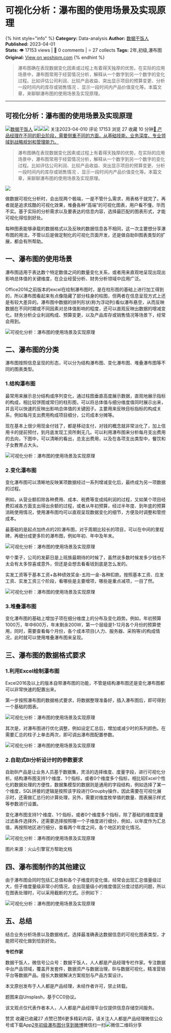 # 可视化分析：瀑布图的使用场景及实现原理
{% hint style="info" %}
**Category:** Data-analysis
**Author:** [数据干饭人](https://www.woshipm.com/u/850132)
**Published:** 2023-04-01  
**Stats:** 👁️ 17153 views | 💬 0 comments | ⭐ 27 collects
**Tags:** 2年,初级,瀑布图
**Original:** [View on woshipm.com](https://www.woshipm.com/data-analysis/5794959.html)
{% endhint %}
> 瀑布图确在表现数据变化因素或过程上有着得天独厚的优势。在实际的应用场景中，瀑布图常用于经营情况分析，解释从一个数字到另一个数字的变化过程。比如评估公司利润、比较产品收益、突出显示项目的预算变更、分析一段时间内的库存或销售情况 、显示一段时间内产品价值变化等。本篇文章，来聊聊瀑布图的使用场景及实现原理。

---

## 可视化分析：瀑布图的使用场景及实现原理

[![](https://image.woshipm.com/wp-files/2021/09/cOGve0gK4PPmNSNMsXSG.jpg!/both/72x72)](https://www.woshipm.com/u/850132)[数据干饭人](https://www.woshipm.com/u/850132) ![](https://static.woshipm.com/tag/1121_1@2x.png)![](https://static.woshipm.com/tag/2103_1@2x.png)![](https://static.woshipm.com/tag/2104_1@2x.png) 关注2023-04-010 评论 17153 浏览 27 收藏 10 分钟[🔗 产品经理在不同的职业阶段，需要侧重不同的方面，从基础技能、业务深度、专业领域到战略规划和管理能力。](https://ke.qidianla.com/courses/90pm)

> 瀑布图确在表现数据变化因素或过程上有着得天独厚的优势。在实际的应用场景中，瀑布图常用于经营情况分析，解释从一个数字到另一个数字的变化过程。比如评估公司利润、比较产品收益、突出显示项目的预算变更、分析一段时间内的库存或销售情况 、显示一段时间内产品价值变化等。本篇文章，来聊聊瀑布图的使用场景及实现原理。

![](https://image.woshipm.com/wp-files/2023/03/PI3xxKCcz5j1cS4Xvsn6.png)

做数据可视化分析时，会出现两个极端，一是不管什么需求，用表格干就完了。再者就是追求炫酷的可视化效果，堆叠各种“高端”的可视化图表，用户看不懂，华而不实。基于实际的分析需求以及要表达的信息内容，选择最匹配的图表形式，才能可视化得恰到好处。

每种图表能够承载的数据格式以及反映的数据信息各不相同，这一次主要想分享瀑布图的用法，不管以后是做定制化的可视化页面开发，还是做自助BI图表类型的扩展，都会有所帮助。

## 一、瀑布图的使用场景

瀑布图适用于表达数个特定数值之间的数量变化关系，或者用来直观地呈现出现出影响总体值的关键维度，在企业经营分析、财务分析领域中应用广泛。

Office2016之前版本的excel在绘制瀑布图时，是在柱形图的基础上进行加工得到的，所以瀑布图看起来有点像隐藏了部分柱身的柱图，但两者在信息呈现方式上还是有较大差异的。瀑布图中数据的排列形状(称为浮动列)看似瀑布悬空，从而反映数据在不同时期或不同因素对总体值影响的程度，还可以直观反映出数据的增减变化。财务分析企业利润构成、预算变更，以及产品库存或销售情况等场景下，经常会用到。

![可视化分析：瀑布图的使用场景及实现原理](https://image.woshipm.com/wp-files/2023/03/p0zOtgGAhFVnHDuliQbh.png)

## 二、瀑布图的分类

瀑布图按照信息呈现的形态，可以分为结构瀑布图、变化瀑布图、堆叠瀑布图等不同的图表类型。

### 1.结构瀑布图

最常用来展示总分结构或序列变化，通过柱图垂直高度展示数据，直观地展示指标的构成，相比较饼图或常归的柱形图，可以将总体值与细分维度值同时展示出来，并且可以快速的反映出影响总体值的关键因子。主要用来反映目标指标的构成关系，例如每月支出费用构成项目细分，公司成本分摊等。

现在基本上很少用现金付钱了，都是移动支付，对钱的概念就非常淡化了，加上信用卡的提前预付，到月底发现工资所剩无几。可以利用瀑布图来分析每月支出费用的去向，下图中，可以清晰的看出，总支出费用，以及在各项支出类型中，餐饮和子女教育占大头。

![可视化分析：瀑布图的使用场景及实现原理](https://image.woshipm.com/wp-files/2023/03/RFnARvoxiI69Hf7gnHJX.png)

### 2.变化瀑布图

变化瀑布图可以清晰地反映某项数据经过一系列增减变化后，最终成为另一项数据的过程。

例如，从营业额扣除各种费用、成本、税费等变成纯利润的过程，又如某个项目经费扣减各方面支出得出余额的过程，或者从年初预算，经过半年度、到年底的预算消耗使用情况，使用瀑布图均可以直观呈现数据变化的细节，方便及时调整和管控成本。

最基础的是起点加终点的2阶瀑布图，对于周期比较长的项目，可以在中间的里程碑，再细分成更多阶的瀑布图，例如年初、年中及年末。

![可视化分析：瀑布图的使用场景及实现原理](https://image.woshipm.com/wp-files/2023/03/ho1I7gPZOGy0yQUiG57q.png)

举个栗子，公司的发薪日是上班族最期待的时候了，虽然说多数时候发多少钱也不太会有太多惊喜或意外，但还是会想去看看钱到底是怎么发的。

实发工资等于基本工资+各种绩效奖金-五险一金-各种扣款。按照基本工资、应发工资、实发工资三个阶段，看哪些是主要增项，哪些是重点减项，一目了然。

![可视化分析：瀑布图的使用场景及实现原理](https://image.woshipm.com/wp-files/2023/03/Za26HtAYVAZEaHPxbnQJ.png)

### 3.堆叠瀑布图

变化瀑布图的基础上增加子项在细分维度上的分布及变化趋势。例如，年初预算1000万，年中600万，年末剩余200W，第一个层级是1-12月各个月份的预算使用，同时，需要查看每个月份，各个成本项目(人力、服务器、采购等)的构成情况，此时就可以使用堆叠瀑布图来呈现。

## 三、瀑布图的数据格式要求

### 1.利用Excel绘制瀑布图

Excel2016及以上的版本自带瀑布图的功能，不管是结构瀑布图还是变化瀑布图都可以非常快速的配置出来。

第一步按照瀑布图的数据格式要求，将数据整理准备好，插入瀑布图后，即可得到一个基础的图表。

![可视化分析：瀑布图的使用场景及实现原理](https://image.woshipm.com/wp-files/2023/03/8SrGQXuVPtmFoEPgAoE5.png)

其次是，对瀑布图进行优化调整，例如设定汇总后，增加或减少时的系列颜色。在需要汇总的柱子上单击两次，即可调出瀑布图配置参数。

![可视化分析：瀑布图的使用场景及实现原理](https://image.woshipm.com/wp-files/2023/03/9aoWRAJRXayp0vzyDcaY.png)

### 2.自助式BI分析设计时的参数要求

自助BI产品是让业务人员基于数据集，灵活的选择维度、度量字段，进行可视化分析。结构瀑布图支持1个维度、1个指标，或者0个维度多个指标，相比较Excel个性化的数据处理的方便性，数据集模型的数据则是通用的字段结构，例如选择了某一个维度，SQL拼接的逻辑是按照该字段进行Groupby操作，因此需要在可视化展示时，还需做汇总行的计算处理，另外，需要对维度枚举值的数量、图表展示样式等参数进行设置。

变化瀑布图支持1个维度、1个指标，或者0个维度多个指标，除了基础的维度度量过滤条件选择外，还需要选择按照哪一个子维度进行细分，例如，以年度作为汇总值，再按照地区进行细分，查看两个年度之间，各个地区的变化情况。

![可视化分析：瀑布图的使用场景及实现原理](https://image.woshipm.com/wp-files/2023/03/JsMszJ6s9aVS6myGxWXm.png)

图片来源：火山引擎官方帮助文档

## 四、瀑布图制作的其他建议

由于瀑布图会同时包括汇总值和各个子维度的变化值，经常会出现汇总值量级过大，但子维度量级非常小的情况，会出现量级小的维度值区分度过低的问题，所以在图表处理时，可以采用截断的方式。示例如下：

![可视化分析：瀑布图的使用场景及实现原理](https://image.woshipm.com/wp-files/2023/03/BN58wxMfv1YJIPafmI9i.png)

## 五、总结

结合业务分析场景以及数据格式，选择最准确表达数据信息的可视化图表类型，才能把可视化做到恰到好处。

**专栏作家**

数据干饭人，微信号公众号：数据干饭人，人人都是产品经理专栏作家。专注数据中台产品领域，覆盖开发套件，数据资产与数据治理，BI与数据可视化，精准营销平台等数据产品。擅长大数据解决方案规划与产品方案设计。

本文原创发布于人人都是产品经理，未经作者许可，禁止转载。

题图来自Unsplash，基于CC0协议。

该文观点仅代表作者本人，人人都是产品经理平台仅提供信息存储空间服务。

赞赏 收藏已收藏27 点赞已赞6更多精彩内容，请关注人人都是产品经理微信公众号或下载App[2年](https://www.woshipm.com/tag/2%e5%b9%b4)[初级](https://www.woshipm.com/tag/%e5%88%9d%e7%ba%a7)[瀑布图](https://www.woshipm.com/tag/%e7%80%91%e5%b8%83%e5%9b%be)[分享到微博](https://service.weibo.com/share/share.php?appkey=2775287854&title=可视化分析：瀑布图的使用场景及实现原理&url=https://www.woshipm.com/data-analysis/5794959.html&pic=https://image.woshipm.com/wp-files/2023/03/PI3xxKCcz5j1cS4Xvsn6.png)微信扫一扫![微信二维码](https://api.pwmqr.com/qrcode/create/?url=https://www.woshipm.com/data-analysis/5794959.html)分享